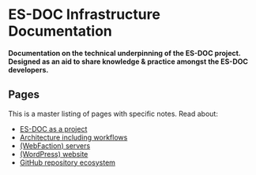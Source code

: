# ES-DOC Infrastructure Documentation

**Documentation on the technical underpinning of the ES-DOC project. Designed
as an aid to share knowledge & practice amongst the ES-DOC developers.**


## Pages

This is a master listing of pages with specific notes. Read about:

* [ES-DOC as a project](notes/project.md)
* [Architecture including workflows](notes/architecture.md)
* [(WebFaction) servers](notes/servers.md)
* [(WordPress) website](notes/wordpress.md)
* [GitHub repository ecosystem](notes/github.md)
